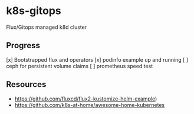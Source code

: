# k8s-gitops

Flux/Gitops managed k8d cluster

## Progress

  [x] Bootstrapped flux and operators
  [x] podinfo example up and running
  [ ] ceph for persistent volume claims
  [ ] prometheus speed test


## Resources

  - https://github.com/fluxcd/flux2-kustomize-helm-example)
  - https://github.com/k8s-at-home/awesome-home-kubernetes


